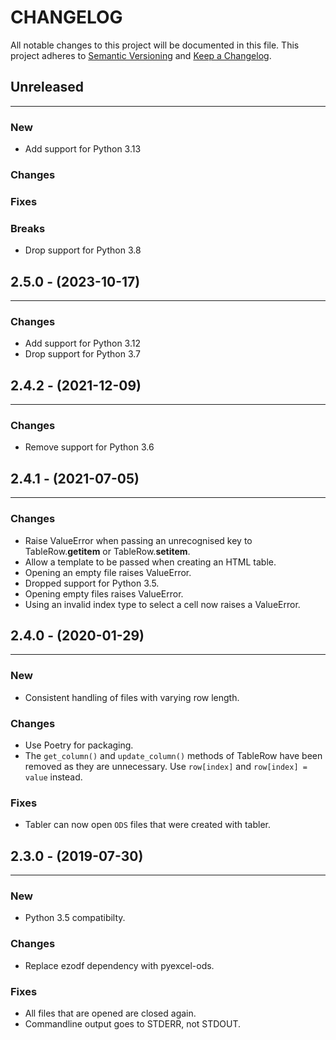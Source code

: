 # CHANGELOG

All notable changes to this project will be documented in this file.
This project adheres to [Semantic Versioning](http://semver.org/) and [Keep a Changelog](http://keepachangelog.com/).



## Unreleased
---

### New
* Add support for Python 3.13

### Changes

### Fixes

### Breaks
* Drop support for Python 3.8


## 2.5.0 - (2023-10-17)
---

### Changes
* Add support for Python 3.12
* Drop support for Python 3.7


## 2.4.2 - (2021-12-09)
---

### Changes
* Remove support for Python 3.6


## 2.4.1 - (2021-07-05)
---

### Changes
* Raise ValueError when passing an unrecognised key to TableRow.__getitem__ or TableRow.__setitem__.
* Allow a template to be passed when creating an HTML table.
* Opening an empty file raises ValueError.
* Dropped support for Python 3.5.
* Opening empty files raises ValueError.
* Using an invalid index type to select a cell now raises a ValueError.


## 2.4.0 - (2020-01-29)
---

### New
* Consistent handling of files with varying row length.

### Changes
* Use Poetry for packaging.
* The `get_column()` and `update_column()` methods of TableRow have been removed as they are unnecessary. Use `row[index]` and `row[index] = value` instead.

### Fixes
* Tabler can now open `ODS` files that were created with tabler.


## 2.3.0 - (2019-07-30)
---

### New
* Python 3.5 compatibilty.

### Changes
* Replace ezodf dependency with pyexcel-ods.

### Fixes
* All files that are opened are closed again.
* Commandline output goes to STDERR, not STDOUT.
